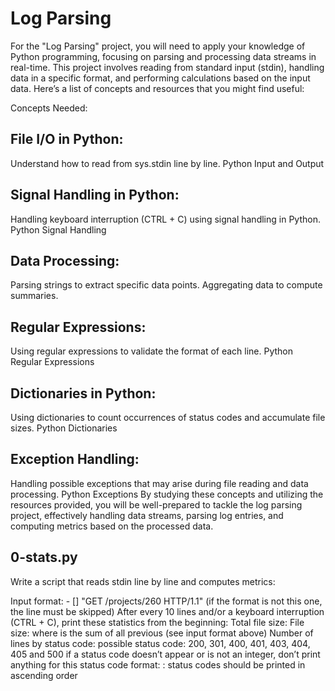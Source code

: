 # Log Parsing
For the "Log Parsing" project, you will need to apply your knowledge of Python programming, focusing on parsing and processing data streams in real-time. This project involves reading from standard input (stdin), handling data in a specific format, and performing calculations based on the input data. Here’s a list of concepts and resources that you might find useful:

Concepts Needed:
## File I/O in Python:

Understand how to read from sys.stdin line by line.
Python Input and Output
## Signal Handling in Python:

Handling keyboard interruption (CTRL + C) using signal handling in Python.
Python Signal Handling
## Data Processing:

Parsing strings to extract specific data points.
Aggregating data to compute summaries.
## Regular Expressions:

Using regular expressions to validate the format of each line.
Python Regular Expressions
## Dictionaries in Python:

Using dictionaries to count occurrences of status codes and accumulate file sizes.
Python Dictionaries
## Exception Handling:

Handling possible exceptions that may arise during file reading and data processing.
Python Exceptions
By studying these concepts and utilizing the resources provided, you will be well-prepared to tackle the log parsing project, effectively handling data streams, parsing log entries, and computing metrics based on the processed data.
## 0-stats.py
Write a script that reads stdin line by line and computes metrics:

Input format: <IP Address> - [<date>] "GET /projects/260 HTTP/1.1" <status code> <file size> (if the format is not this one, the line must be skipped)
After every 10 lines and/or a keyboard interruption (CTRL + C), print these statistics from the beginning:
Total file size: File size: <total size>
where <total size> is the sum of all previous <file size> (see input format above)
Number of lines by status code:
possible status code: 200, 301, 400, 401, 403, 404, 405 and 500
if a status code doesn’t appear or is not an integer, don’t print anything for this status code
format: <status code>: <number>
status codes should be printed in ascending order
